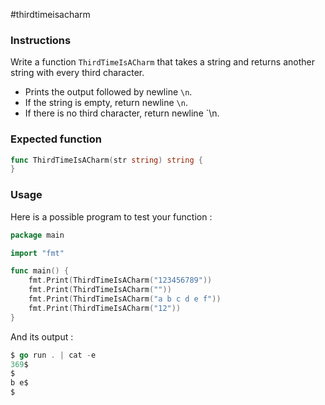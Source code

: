 #thirdtimeisacharm

### Instructions

Write a function `ThirdTimeIsACharm` that takes a string and returns another string with every third character.

- Prints the output followed by newline `\n`.
- If the string is empty, return newline `\n`.
- If there is no third character, return newline `\n.

### Expected function

```go
func ThirdTimeIsACharm(str string) string {
}
```

### Usage

Here is a possible program to test your function :

```go
package main

import "fmt"

func main() {
    fmt.Print(ThirdTimeIsACharm("123456789"))
    fmt.Print(ThirdTimeIsACharm(""))
    fmt.Print(ThirdTimeIsACharm("a b c d e f")) 
    fmt.Print(ThirdTimeIsACharm("12"))
}
```

And its output :

```go
$ go run . | cat -e
369$
$
b e$
$
```
